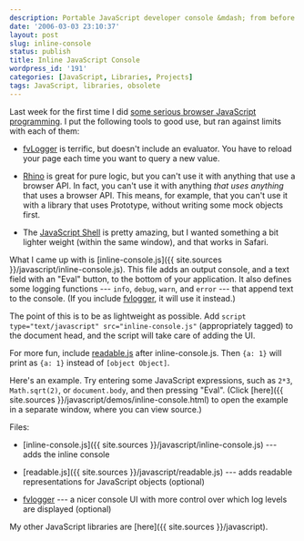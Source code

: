 ```yaml
---
description: Portable JavaScript developer console &mdash; from before browsers had web developer consoles
date: '2006-03-03 23:10:37'
layout: post
slug: inline-console
status: publish
title: Inline JavaScript Console
wordpress_id: '191'
categories: [JavaScript, Libraries, Projects]
tags: JavaScript, libraries, obsolete
---
```


Last week for the first time I did [some serious browser JavaScript programming](/tools/rework).  I put the following tools to good use, but ran against limits with each of them:

* [fvLogger](http://www.alistapart.com/articles/jslogging) is terrific, but doesn't include an evaluator.  You have to reload your page each time you want to query a new value.

* [Rhino](http://www.mozilla.org/rhino/) is great for pure logic, but you can't use it with anything that use a browser API.  In fact, you can't use it with anything *that uses anything* that uses a browser API.  This means, for example, that you can't use it with a library that uses Prototype, without writing some mock objects first.

* The [JavaScript Shell](http://www.squarefree.com/shell/) is pretty amazing, but I wanted something a bit lighter weight (within the same window), and that works in Safari.

What I came up with is [inline-console.js]({{ site.sources }}/javascript/inline-console.js).  This file adds an output console, and a text field with an "Eval" button, to the bottom of your application.  It also defines some logging functions --- `info`, `debug`, `warn`, and `error` --- that append text to the console.  (If you include [fvlogger](http://www.alistapart.com/articles/jslogging), it will use it instead.)

The point of this is to be as lightweight as possible.  Add
`script type="text/javascript" src="inline-console.js"` (appropriately tagged) to the document head, and the script will take care of adding the UI.

For more fun, include [readable.js](/2006/03/readable-javascript-values) after inline-console.js.  Then `{a: 1}` will print as `{a: 1}` instead of `[object Object]`.

Here's an example.  Try entering some JavaScript expressions, such as `2*3`, `Math.sqrt(2)`, or `document.body`, and then pressing "Eval".  (Click [here]({{ site.sources }}/javascript/demos/inline-console.html) to open the example in a separate window, where you can view source.)

Files:

* [inline-console.js]({{ site.sources }}/javascript/inline-console.js) --- adds the inline console

* [readable.js]({{ site.sources }}/javascript/readable.js) --- adds readable representations for JavaScript objects (optional)

* [fvlogger](http://www.alistapart.com/articles/jslogging) --- a nicer console UI with more control over which log levels are displayed (optional)

My other JavaScript libraries are [here]({{ site.sources }}/javascript).
